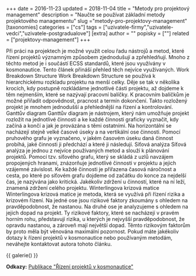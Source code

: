 +++
date = 2016-11-23
updated = 2018-11-04
title = "Metody pro projektový management"
description = "Naučte se používat základní metody projektového managementu"
slug ="metody-pro-projektovy-management"
[taxonomies]
categories = ["cs"]
tags = ["uzivatele-firmy","uzivatele-vedci","uzivatele-postgradualove"]
[extra]
author = ""
popisky = [""]
related = ["projektovy-management"]
+++

Při práci na projektech je možné využít celou řadu nástrojů a metod, které řízení projektů významným způsobem zjednodušují a zpřehledňují. Mnoho z těchto metod je i součástí ECSS standardů, které jsou využívány v kosmonautice. Tento článek přináší přehled těch nejvíce využívaných. Work Breakdown Structure Work Breakdown Structure se používá k hierarchickému rozkladu projektu na menší celky. Děje se tak v několika krocích, kdy postupně rozkládáme jednotlivé části projektu, až dojdeme k těm nejmenším, které se nazývají pracovní balíčky. K pracovním balíčkům je možné přiřadit odpovědnost, pracnost a termín dokončení. Takto rozložený projekt je mnohem jednodušší a přehlednější na řízení a kontrolování. Ganttův diagram Ganttův diagram je nástrojem, který nám umožňuje projekt rozložit na jednotlivé činnosti a ke každé činnosti graficky vyznačit, kdy začíná a končí a jak je provázána s těmi ostatními. Na horizontální se nacházejí stejně velké časové úseky a na vertikální ose činnosti. Pomocí pruhového grafu je vyznačeno, v jakém časovém úseku daná činnost probíhá, jaké činnosti ji předchází a které ji následují. Síťová analýza Síťová analýza je jednou z nejvíce používaných metod a slouží k plánování projektů. Pomocí tzv. síťového grafu, který se skládá z uzlů navzájem propojených hranami, znázorňuje jednotlivé činnosti v projektu a jejich vzájemné závislost. Ke každé činnosti je přiřazena časová náročnost a cesta, po které po síťovém grafu dojdeme od začátku do konce za nejdelší čas, je nazývána jako kritická. Jakékoliv zdržení u činností, které na ní leží, znamená zdržení celého projektu. Winterlingova krizová matice Winterlingova krizová matice je metoda, která se využívá při řízení rizika a krizovém řízení. Na jedné ose jsou rizikové faktory zkoumány s ohledem na pravděpodobnost, že nastanou. Na druhé ose je analyzujeme s ohledem na jejich dopad na projekt. Ty rizikové faktory, které se nacházejí v pravém horním rohu, představují rizika, u kterých je nejvyšší pravděpodobnost, že opravdu nastanou, a zároveň mají největší dopad. Těmto rizikovým faktorům by proto měla být věnována maximální pozornost. Pokud máte jakékoliv dotazy k řízení projektů v kosmonautice nebo používaným metodám, neváhejte kontaktovat autora tohoto článku.

{{ galerie() }}

**Odkazy:**
[Publikace "Řízení projektů v kosmonautice"]

[Publikace "Řízení projektů v kosmonautice"]: https://goo.gl/yyZrJ5
